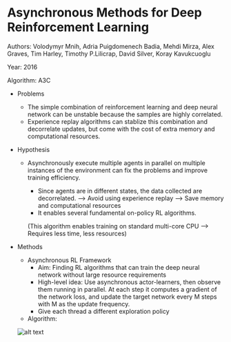 # Asynchronous Methods for Deep Reinforcement Learning

Authors: Volodymyr Mnih, Adria Puigdomenech Badia, Mehdi Mirza, Alex Graves, Tim Harley, Timothy P.Lilicrap, David Silver, Koray Kavukcuoglu

Year: 2016

Algorithm: A3C

- Problems

  - The simple combination of reinforcement learning and deep neural network can be unstable because the samples are highly correlated.
  - Experience replay algorithms can stablize this combination and decorrelate updates, but come with the cost of extra memory and computational resources.

- Hypothesis

  - Asynchronously execute multiple agents in parallel on multiple instances of the environment can fix the problems and improve training efficiency.

    - Since agents are in different states, the data collected are decorrelated. --> Avoid using experience replay --> Save memory and computational resources
    - It enables several fundamental on-policy RL algorithms.

    (This algorithm enables training on standard multi-core CPU --> Requires less time, less resources)

- Methods

  - Asynchronous RL Framework
    - Aim: Finding RL algorithms that can train the deep neural network without large resource requirements
    - High-level idea: Use asynchronous actor-learners, then observe them running in parallel. At each step it computes a gradient of the network loss, and update the target network every M steps with M as the update frequency.
    - Give each thread a different exploration policy
  - Algorithm:

  ![alt text](https://github.com/RPC2/DRL_paper_summary/blob/master/pic/007_1.png)